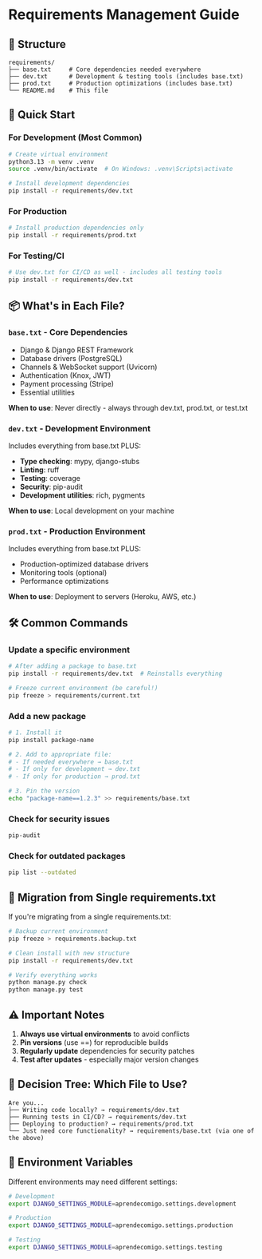 # Requirements Management Guide

## 📁 Structure

```
requirements/
├── base.txt     # Core dependencies needed everywhere
├── dev.txt      # Development & testing tools (includes base.txt)
├── prod.txt     # Production optimizations (includes base.txt)
└── README.md    # This file
```

## 🚀 Quick Start

### For Development (Most Common)
```bash
# Create virtual environment
python3.13 -m venv .venv
source .venv/bin/activate  # On Windows: .venv\Scripts\activate

# Install development dependencies
pip install -r requirements/dev.txt
```

### For Production
```bash
# Install production dependencies only
pip install -r requirements/prod.txt
```

### For Testing/CI
```bash
# Use dev.txt for CI/CD as well - includes all testing tools
pip install -r requirements/dev.txt
```

## 📦 What's in Each File?

### `base.txt` - Core Dependencies
- Django & Django REST Framework
- Database drivers (PostgreSQL)
- Channels & WebSocket support (Uvicorn)
- Authentication (Knox, JWT)
- Payment processing (Stripe)
- Essential utilities

**When to use**: Never directly - always through dev.txt, prod.txt, or test.txt

### `dev.txt` - Development Environment
Includes everything from base.txt PLUS:
- **Type checking**: mypy, django-stubs
- **Linting**: ruff
- **Testing**: coverage
- **Security**: pip-audit
- **Development utilities**: rich, pygments

**When to use**: Local development on your machine

### `prod.txt` - Production Environment
Includes everything from base.txt PLUS:
- Production-optimized database drivers
- Monitoring tools (optional)
- Performance optimizations

**When to use**: Deployment to servers (Heroku, AWS, etc.)


## 🛠️ Common Commands

### Update a specific environment
```bash
# After adding a package to base.txt
pip install -r requirements/dev.txt  # Reinstalls everything

# Freeze current environment (be careful!)
pip freeze > requirements/current.txt
```

### Add a new package
```bash
# 1. Install it
pip install package-name

# 2. Add to appropriate file:
# - If needed everywhere → base.txt
# - If only for development → dev.txt
# - If only for production → prod.txt

# 3. Pin the version
echo "package-name==1.2.3" >> requirements/base.txt
```

### Check for security issues
```bash
pip-audit
```

### Check for outdated packages
```bash
pip list --outdated
```

## 🔄 Migration from Single requirements.txt

If you're migrating from a single requirements.txt:

```bash
# Backup current environment
pip freeze > requirements.backup.txt

# Clean install with new structure
pip install -r requirements/dev.txt

# Verify everything works
python manage.py check
python manage.py test
```

## ⚠️ Important Notes

1. **Always use virtual environments** to avoid conflicts
2. **Pin versions** (use ==) for reproducible builds
3. **Regularly update** dependencies for security patches
4. **Test after updates** - especially major version changes

## 🤔 Decision Tree: Which File to Use?

```
Are you...
├── Writing code locally? → requirements/dev.txt
├── Running tests in CI/CD? → requirements/dev.txt
├── Deploying to production? → requirements/prod.txt
└── Just need core functionality? → requirements/base.txt (via one of the above)
```

## 📝 Environment Variables

Different environments may need different settings:

```bash
# Development
export DJANGO_SETTINGS_MODULE=aprendecomigo.settings.development

# Production
export DJANGO_SETTINGS_MODULE=aprendecomigo.settings.production

# Testing
export DJANGO_SETTINGS_MODULE=aprendecomigo.settings.testing
```